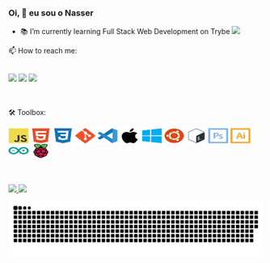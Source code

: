 ### Oi, 👋 eu sou o Nasser

- 📚 I’m currently learning Full Stack Web Development on Trybe  <img height=20px src="https://user-images.githubusercontent.com/80926182/128214271-6a999341-a520-4951-9981-a61e85c47c55.png"/>


<div> 
  📫 How to reach me:
  <br>
  <br>

  <a href="https://instagram.com/nasseralmeida" target="_blank"><img src="https://img.shields.io/badge/-Instagram-%23E4405F?style=for-the-badge&logo=instagram&logoColor=white" target="_blank"></a>
  <a href = "mailto:nasseralmeida@gmail.com"><img src="https://img.shields.io/badge/-Gmail-%23333?style=for-the-badge&logo=gmail&logoColor=white" target="_blank"></a>
  <a href="https://www.linkedin.com/in/nasseralmeida/" target="_blank"><img src="https://img.shields.io/badge/-LinkedIn-%230077B5?style=for-the-badge&logo=linkedin&logoColor=white" target="_blank"></a> 
</div> 
<br>
<br>
  🛠️ Toolbox:
<div style="display: inline_block"><br>
  <img align="center" alt="Js" height="30" width="40" src="https://github.com/devicons/devicon/blob/master/icons/javascript/javascript-original.svg">
  <img align="center" alt="HTML" height="30" width="40" src="https://raw.githubusercontent.com/devicons/devicon/master/icons/html5/html5-plain.svg">
  <img align="center" alt="CSS" height="30" width="40" src="https://raw.githubusercontent.com/devicons/devicon/master/icons/css3/css3-plain.svg">
  <img align="center" alt="Git" height="30" width="40" src="https://github.com/devicons/devicon/blob/master/icons/git/git-original.svg">
  <img align="center" alt="VSCode" height="30" width="40" src="https://github.com/devicons/devicon/blob/master/icons/vscode/vscode-original.svg">
  <img align="center" alt="Mac" height="30" width="40" src="https://github.com/devicons/devicon/blob/master/icons/apple/apple-original.svg">
  <img align="center" alt="Win" height="30" width="40" src="https://github.com/devicons/devicon/blob/master/icons/windows8/windows8-original.svg">
  <img align="center" alt="Linux" height="30" width="40" src="https://github.com/devicons/devicon/blob/master/icons/ubuntu/ubuntu-plain.svg">
  <img align="center" alt="Bash" height="30" width="40" src="https://github.com/devicons/devicon/blob/master/icons/bash/bash-original.svg">
  <img align="center" alt="Ps" height="30" width="40" src="https://github.com/devicons/devicon/blob/master/icons/photoshop/photoshop-line.svg">
  <img align="center" alt="Ai" height="30" width="40" src="https://github.com/devicons/devicon/blob/master/icons/illustrator/illustrator-line.svg">
  <img align="center" alt="Arduino" height="30" width="40" src="https://github.com/devicons/devicon/blob/master/icons/arduino/arduino-original.svg">
  <img align="center" alt="Pi" height="30" width="40" src="https://github.com/devicons/devicon/blob/master/icons/raspberrypi/raspberrypi-original.svg">
</div>
 <br>
 <br>
<br>
<div>
  <a href="https://github.com/nasseralm">
  <img height="180em" src="https://github-readme-stats.vercel.app/api?username=nasseralm&show_icons=true&theme=tokyonight&include_all_commits=true&count_private=true"/>
  <img height="180em" src="https://github-readme-stats.vercel.app/api/top-langs/?username=nasseralm&layout=compact&langs_count=7&theme=tokyonight"/>
</div>
  
 ![Snake animation](https://github.com/nasseralm/nasseralm/blob/output/github-contribution-grid-snake.svg)
